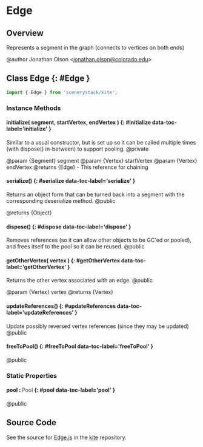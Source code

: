 # Edge

## Overview

Represents a segment in the graph (connects to vertices on both ends)

@author Jonathan Olson &lt;jonathan.olson@colorado.edu&gt;

## Class Edge {: #Edge }


```js
import { Edge } from 'scenerystack/kite';
```
### Instance Methods

#### initialize( segment, startVertex, endVertex ) {: #initialize data-toc-label='initialize' }

Similar to a usual constructor, but is set up so it can be called multiple times (with dispose() in-between) to
support pooling.
@private

@param {Segment} segment
@param {Vertex} startVertex
@param {Vertex} endVertex
@returns {Edge} - This reference for chaining

#### serialize() {: #serialize data-toc-label='serialize' }

Returns an object form that can be turned back into a segment with the corresponding deserialize method.
@public

@returns {Object}

#### dispose() {: #dispose data-toc-label='dispose' }

Removes references (so it can allow other objects to be GC'ed or pooled), and frees itself to the pool so it
can be reused.
@public

#### getOtherVertex( vertex ) {: #getOtherVertex data-toc-label='getOtherVertex' }

Returns the other vertex associated with an edge.
@public

@param {Vertex} vertex
@returns {Vertex}

#### updateReferences() {: #updateReferences data-toc-label='updateReferences' }

Update possibly reversed vertex references (since they may be updated)
@public

#### freeToPool() {: #freeToPool data-toc-label='freeToPool' }

@public

### Static Properties

#### pool : <span style="font-weight: 400; opacity: 80%;">Pool</span> {: #pool data-toc-label='pool' }

@public



## Source Code

See the source for [Edge.js](https://github.com/phetsims/kite/blob/main/js/ops/Edge.js) in the [kite](https://github.com/phetsims/kite) repository.
